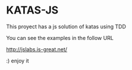 KATAS-JS
========

This proyect has a js solution of katas using TDD


You can see the examples in the follow URL 

http://jslabs.is-great.net/

:) enjoy it